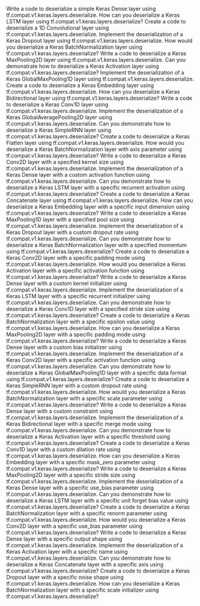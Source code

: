 Write a code to deserialize a simple Keras Dense layer using tf.compat.v1.keras.layers.deserialize.
How can you deserialize a Keras LSTM layer using tf.compat.v1.keras.layers.deserialize?
Create a code to deserialize a 1D Convolutional layer using tf.compat.v1.keras.layers.deserialize.
Implement the deserialization of a Keras Dropout layer using tf.compat.v1.keras.layers.deserialize.
How would you deserialize a Keras BatchNormalization layer using tf.compat.v1.keras.layers.deserialize?
Write a code to deserialize a Keras MaxPooling2D layer using tf.compat.v1.keras.layers.deserialize.
Can you demonstrate how to deserialize a Keras Activation layer using tf.compat.v1.keras.layers.deserialize?
Implement the deserialization of a Keras GlobalMaxPooling1D layer using tf.compat.v1.keras.layers.deserialize.
Create a code to deserialize a Keras Embedding layer using tf.compat.v1.keras.layers.deserialize.
How can you deserialize a Keras Bidirectional layer using tf.compat.v1.keras.layers.deserialize?
Write a code to deserialize a Keras Conv1D layer using tf.compat.v1.keras.layers.deserialize.
Implement the deserialization of a Keras GlobalAveragePooling2D layer using tf.compat.v1.keras.layers.deserialize.
Can you demonstrate how to deserialize a Keras SimpleRNN layer using tf.compat.v1.keras.layers.deserialize?
Create a code to deserialize a Keras Flatten layer using tf.compat.v1.keras.layers.deserialize.
How would you deserialize a Keras BatchNormalization layer with axis parameter using tf.compat.v1.keras.layers.deserialize?
Write a code to deserialize a Keras Conv2D layer with a specified kernel size using tf.compat.v1.keras.layers.deserialize.
Implement the deserialization of a Keras Dense layer with a custom activation function using tf.compat.v1.keras.layers.deserialize.
Can you demonstrate how to deserialize a Keras LSTM layer with a specific recurrent activation using tf.compat.v1.keras.layers.deserialize?
Create a code to deserialize a Keras Concatenate layer using tf.compat.v1.keras.layers.deserialize.
How can you deserialize a Keras Embedding layer with a specific input dimension using tf.compat.v1.keras.layers.deserialize?
Write a code to deserialize a Keras MaxPooling1D layer with a specified pool size using tf.compat.v1.keras.layers.deserialize.
Implement the deserialization of a Keras Dropout layer with a custom dropout rate using tf.compat.v1.keras.layers.deserialize.
Can you demonstrate how to deserialize a Keras BatchNormalization layer with a specified momentum using tf.compat.v1.keras.layers.deserialize?
Create a code to deserialize a Keras Conv2D layer with a specific padding mode using tf.compat.v1.keras.layers.deserialize.
How would you deserialize a Keras Activation layer with a specific activation function using tf.compat.v1.keras.layers.deserialize?
Write a code to deserialize a Keras Dense layer with a custom kernel initializer using tf.compat.v1.keras.layers.deserialize.
Implement the deserialization of a Keras LSTM layer with a specific recurrent initializer using tf.compat.v1.keras.layers.deserialize.
Can you demonstrate how to deserialize a Keras Conv1D layer with a specified stride size using tf.compat.v1.keras.layers.deserialize?
Create a code to deserialize a Keras BatchNormalization layer with a specific epsilon value using tf.compat.v1.keras.layers.deserialize.
How can you deserialize a Keras MaxPooling2D layer with a specific padding mode using tf.compat.v1.keras.layers.deserialize?
Write a code to deserialize a Keras Dense layer with a custom bias initializer using tf.compat.v1.keras.layers.deserialize.
Implement the deserialization of a Keras Conv2D layer with a specific activation function using tf.compat.v1.keras.layers.deserialize.
Can you demonstrate how to deserialize a Keras GlobalMaxPooling1D layer with a specific data format using tf.compat.v1.keras.layers.deserialize?
Create a code to deserialize a Keras SimpleRNN layer with a custom dropout rate using tf.compat.v1.keras.layers.deserialize.
How would you deserialize a Keras BatchNormalization layer with a specific scale parameter using tf.compat.v1.keras.layers.deserialize?
Write a code to deserialize a Keras Dense layer with a custom constraint using tf.compat.v1.keras.layers.deserialize.
Implement the deserialization of a Keras Bidirectional layer with a specific merge mode using tf.compat.v1.keras.layers.deserialize.
Can you demonstrate how to deserialize a Keras Activation layer with a specific threshold using tf.compat.v1.keras.layers.deserialize?
Create a code to deserialize a Keras Conv1D layer with a custom dilation rate using tf.compat.v1.keras.layers.deserialize.
How can you deserialize a Keras Embedding layer with a specific mask_zero parameter using tf.compat.v1.keras.layers.deserialize?
Write a code to deserialize a Keras MaxPooling2D layer with a specific stride size using tf.compat.v1.keras.layers.deserialize.
Implement the deserialization of a Keras Dense layer with a specific use_bias parameter using tf.compat.v1.keras.layers.deserialize.
Can you demonstrate how to deserialize a Keras LSTM layer with a specific unit forget bias value using tf.compat.v1.keras.layers.deserialize?
Create a code to deserialize a Keras BatchNormalization layer with a specific renorm parameter using tf.compat.v1.keras.layers.deserialize.
How would you deserialize a Keras Conv2D layer with a specific use_bias parameter using tf.compat.v1.keras.layers.deserialize?
Write a code to deserialize a Keras Dense layer with a specific output shape using tf.compat.v1.keras.layers.deserialize.
Implement the deserialization of a Keras Activation layer with a specific name using tf.compat.v1.keras.layers.deserialize.
Can you demonstrate how to deserialize a Keras Concatenate layer with a specific axis using tf.compat.v1.keras.layers.deserialize?
Create a code to deserialize a Keras Dropout layer with a specific noise shape using tf.compat.v1.keras.layers.deserialize.
How can you deserialize a Keras BatchNormalization layer with a specific scale initializer using tf.compat.v1.keras.layers.deserialize?